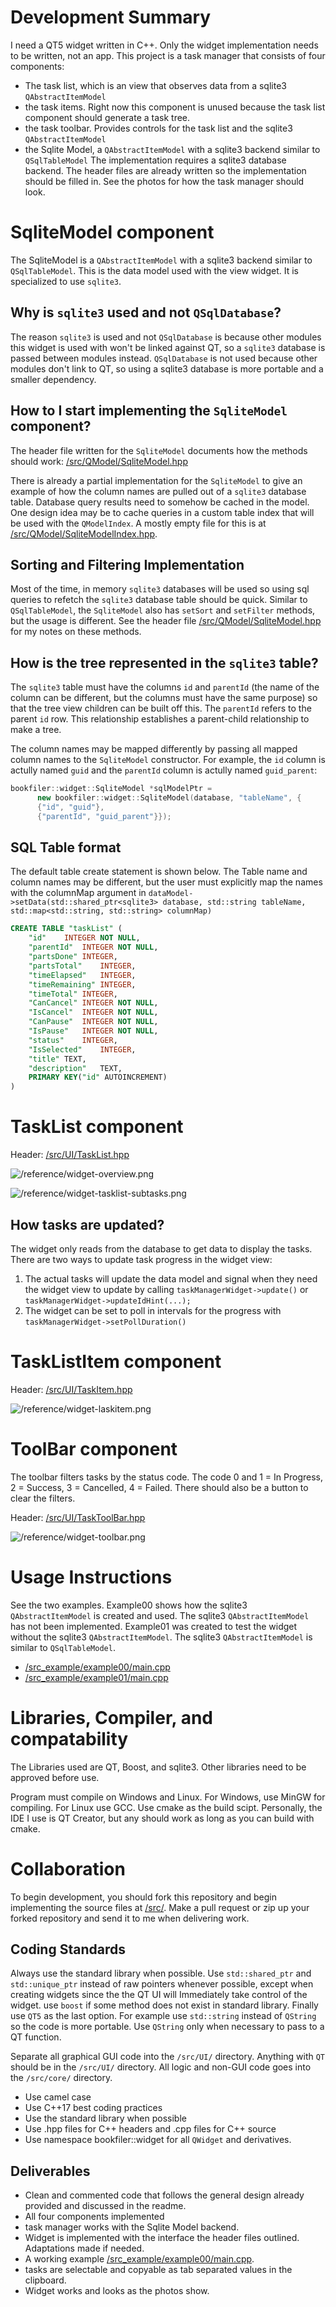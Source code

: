 # Development Summary

I need a QT5 widget written in C++. Only the widget implementation needs to be written, not an app. This project is a task manager that consists of four components: 
* The task list, which is an view that observes data from a sqlite3 `QAbstractItemModel`
* the task items. Right now this component is unused because the task list component should generate a task tree.
* the task toolbar. Provides controls for the task list and the sqlite3 `QAbstractItemModel`
* the Sqlite Model, a `QAbstractItemModel` with a sqlite3 backend similar to `QSqlTableModel`
The implementation requires a sqlite3 database backend. The header files are already written so the implementation should be filled in. See the photos for how the task manager should look.

# SqliteModel component

The SqliteModel is a `QAbstractItemModel` with a sqlite3 backend similar to `QSqlTableModel`. This is the data model used with the view widget. It is specialized to use `sqlite3`.

## Why is `sqlite3` used and not `QSqlDatabase`?

The reason `sqlite3` is used and not `QSqlDatabase` is because other modules this widget is used with won't be linked against QT, so a `sqlite3` database is passed between modules instead. `QSqlDatabase` is not used because other modules don't link to QT, so using a sqlite3 database is more portable and a smaller dependency.

## How to I start implementing the `SqliteModel` component?

The header file written for the `SqliteModel` documents how the methods should work: [/src/QModel/SqliteModel.hpp](/src/QModel/SqliteModel.hpp)

There is already a partial implementation for the `SqliteModel` to give an example of how the column names are pulled out of a `sqlite3` database table. Database query results need to somehow be cached in the model. One design idea may be to cache queries in a custom table index that will be used with the `QModelIndex`. A mostly empty file for this is at [/src/QModel/SqliteModelIndex.hpp](/src/QModel/SqliteModelIndex.hpp).

## Sorting and Filtering Implementation

Most of the time, in memory `sqlite3` databases will be used so using sql queries to refetch the `sqlite3` database table should be quick. Similar to `QSqlTableModel`, the `SqliteModel` also has `setSort` and `setFilter` methods, but the usage is different. See the header file [/src/QModel/SqliteModel.hpp](/src/QModel/SqliteModel.hpp) for my notes on these methods.

## How is the tree represented in the `sqlite3` table?

The `sqlite3` table must have the columns `id` and `parentId` (the name of the column can be different, but the columns must have the same purpose) so that the tree view children can be built off this. The `parentId` refers to the parent `id` row. This relationship establishes a parent-child relationship to make a tree.

The column names may be mapped differently by passing all mapped column names to the `SqliteModel` constructor. For example, the `id` column is actully named `guid` and the `parentId` column is actully named `guid_parent`:

```cpp
bookfiler::widget::SqliteModel *sqlModelPtr =
      new bookfiler::widget::SqliteModel(database, "tableName", {
      {"id", "guid"},
      {"parentId", "guid_parent"}});
```

## SQL Table format
The default table create statement is shown below. The Table name and column names may be different, but the user must explicitly map the names with the columnMap argument in `dataModel->setData(std::shared_ptr<sqlite3> database, std::string tableName, std::map<std::string, std::string> columnMap)`

```sql
CREATE TABLE "taskList" (
	"id"	INTEGER NOT NULL,
	"parentId"	INTEGER NOT NULL,
	"partsDone"	INTEGER,
	"partsTotal"	INTEGER,
	"timeElapsed"	INTEGER,
	"timeRemaining"	INTEGER,
	"timeTotal"	INTEGER,
	"CanCancel"	INTEGER NOT NULL,
	"IsCancel"	INTEGER NOT NULL,
	"CanPause"	INTEGER NOT NULL,
	"IsPause"	INTEGER NOT NULL,
	"status"	INTEGER,
	"IsSelected"	INTEGER,
	"title"	TEXT,
	"description"	TEXT,
	PRIMARY KEY("id" AUTOINCREMENT)
)
```

# TaskList component

Header: [/src/UI/TaskList.hpp](/src/UI/TaskList.hpp)

![/reference/widget-overview.png](/reference/widget-overview.png?raw=true)

![/reference/widget-tasklist-subtasks.png](/reference/widget-tasklist-subtasks.png?raw=true)

## How tasks are updated?

The widget only reads from the database to get data to display the tasks. There are two ways to update task progress in the widget view:
1. The actual tasks will update the data model and signal when they need the widget view to update by calling `taskManagerWidget->update()` or `taskManagerWidget->updateIdHint(...);`
2. The widget can be set to poll in intervals for the progress with `taskManagerWidget->setPollDuration()`

# TaskListItem component

Header: [/src/UI/TaskItem.hpp](/src/UI/TaskItem.hpp)

![/reference/widget-laskitem.png](/reference/widget-laskitem.png?raw=true)

# ToolBar component

The toolbar filters tasks by the status code. The code 0 and 1 = In Progress, 2 = Success, 3 = Cancelled, 4 = Failed. There should also be a button to clear the filters.

Header: [/src/UI/TaskToolBar.hpp](/src/UI/TaskToolBar.hpp)

![/reference/widget-toolbar.png](/reference/widget-toolbar.png?raw=true)

# Usage Instructions

See the two examples. Example00 shows how the sqlite3 `QAbstractItemModel` is created and used. The sqlite3 `QAbstractItemModel` has not been implemented. Example01 was created to test the widget without the sqlite3 `QAbstractItemModel`. The sqlite3 `QAbstractItemModel` is similar to `QSqlTableModel`.
* [/src_example/example00/main.cpp](/src_example/example00/main.cpp)
* [/src_example/example01/main.cpp](/src_example/example01/main.cpp)

# Libraries, Compiler, and compatability

The Libraries used are QT, Boost, and sqlite3. Other libraries need to be approved before use.

Program must compile on Windows and Linux. For Windows, use MinGW for compiling. For Linux use GCC. Use cmake as the build scipt. Personally, the IDE I use is QT Creator, but any should work as long as you can build with cmake.

# Collaboration

To begin development, you should fork this repository and begin implementing the source files at [/src/](/src). Make a pull request or zip up your forked repository and send it to me when delivering work.

## Coding Standards
Always use the standard library when possible. Use `std::shared_ptr` and `std::unique_ptr` instead of raw pointers whenever possible, except when creating widgets since the the QT UI will Immediately take control of the widget. use `boost` if some method does not exist in standard library. Finally use `QT5` as the last option. For example use `std::string` instead of `QString` so the code is more portable. Use `QString` only when necessary to pass to a QT function.

Separate all graphical GUI code into the `/src/UI/` directory. Anything with `QT` should be in the `/src/UI/` directory. All logic and non-GUI code goes into the `/src/core/` directory.

* Use camel case
* Use C++17 best coding practices
* Use the standard library when possible
* Use .hpp files for C++ headers and .cpp files for C++ source
* Use namespace bookfiler::widget for all `QWidget` and derivatives.

## Deliverables

* Clean and commented code that follows the general design already provided and discussed in the readme.
* All four components implemented
* task manager works with the Sqlite Model backend.
* Widget is implemented with the interface the header files outlined. Adaptations made if needed.
* A working example [/src_example/example00/main.cpp](/src_example/example00/main.cpp).
* tasks are selectable and copyable as tab separated values in the clipboard.
* Widget works and looks as the photos show.
